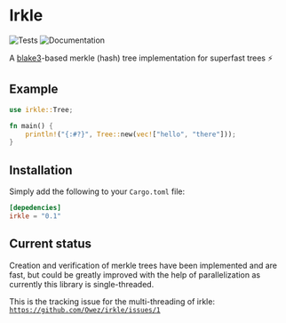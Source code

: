# Irkle

![Tests](https://github.com/Owez/irkle/workflows/Tests/badge.svg)
![Documentation](https://docs.rs/mio/badge.svg)

A [blake3](https://en.wikipedia.org/wiki/BLAKE_(hash_function)#BLAKE3)-based merkle (hash) tree implementation for superfast trees ⚡ 

## Example

```rust
use irkle::Tree;

fn main() {
    println!("{:#?}", Tree::new(vec!["hello", "there"]));
}
```

## Installation

Simply add the following to your `Cargo.toml` file:

```toml
[depedencies]
irkle = "0.1"
```

## Current status

Creation and verification of merkle trees have been implemented and are fast, but could be greatly improved with the help of parallelization as currently this library is single-threaded.

This is the tracking issue for the multi-threading of irkle: [`https://github.com/Owez/irkle/issues/1`](https://github.com/Owez/irkle/issues/1)
